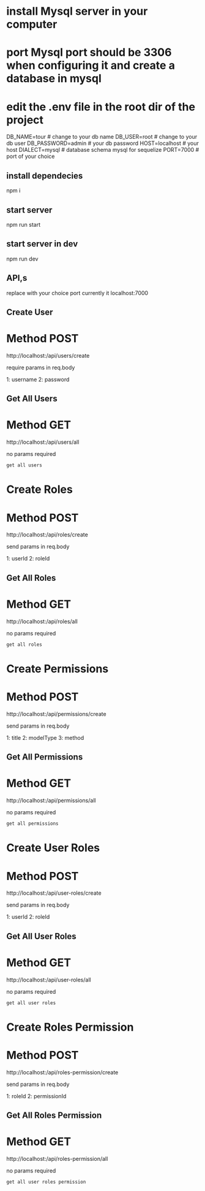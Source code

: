 



# install Mysql server in your computer
# port Mysql port should be 3306 when configuring it and create a database in  mysql


# edit the .env file in the root dir of the project


DB_NAME=tour   # change to your db name
DB_USER=root        # change to your db user
DB_PASSWORD=admin   # your db password
HOST=localhost      # your host
DIALECT=mysql       # database schema mysql for sequelize
PORT=7000           # port of your choice


## install dependecies

npm i

## start server

npm run start

## start server in dev

npm run dev

## API,s

replace <port> with your choice port
currently it localhost:7000

## Create User
# Method POST
http://localhost:<port>/api/users/create

require params in req.body

1: username
2: password

## Get All Users
# Method GET
http://localhost:<port>/api/users/all

no params required

    get all users


# Create Roles
# Method POST
http://localhost:<port>/api/roles/create

send params in req.body

1: userId
2: roleId

## Get All Roles
# Method GET
http://localhost:<port>/api/roles/all

no params required

    get all roles

# Create Permissions
# Method POST
http://localhost:<port>/api/permissions/create

send params in req.body

1: title
2: modelType
3: method

## Get All Permissions
# Method GET
http://localhost:<port>/api/permissions/all

no params required

    get all permissions

# Create User Roles
# Method POST
http://localhost:<port>/api/user-roles/create

send params in req.body

1: userId
2: roleId

## Get All User Roles
# Method GET
http://localhost:<port>/api/user-roles/all

no params required

    get all user roles

# Create Roles Permission
# Method POST
http://localhost:<port>/api/roles-permission/create

send params in req.body

1: roleId
2: permissionId

## Get All Roles Permission
# Method GET
http://localhost:<port>/api/roles-permission/all

no params required

    get all user roles permission





